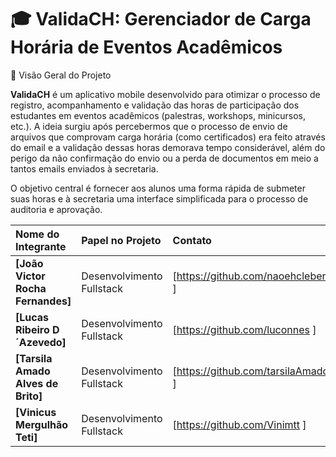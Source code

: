 # 🎓 ValidaCH: Gerenciador de Carga Horária de Eventos Acadêmicos

🌟 Visão Geral do Projeto

__ValidaCH__ é um aplicativo mobile desenvolvido para otimizar o processo de registro, acompanhamento e validação das horas de participação dos estudantes em eventos acadêmicos (palestras, workshops, minicursos, etc.).
A ideia surgiu após percebermos que o processo de envio de arquivos que comprovam carga horária (como certificados) era feito através do email e a validação dessas horas demorava tempo considerável, 
além do perigo da não confirmação do envio ou a perda de documentos em meio a tantos emails enviados à secretaria.

O objetivo central é fornecer aos alunos uma forma rápida de submeter suas horas e à secretaria uma interface simplificada para o processo de auditoria e aprovação.

| Nome do Integrante | Papel no Projeto | Contato| 
| :--- | :--- | :--- | 
| **\[João Victor Rocha Fernandes\]** | Desenvolvimento Fullstack | \[https://github.com/naoehcleber \] |
| **\[Lucas Ribeiro D´Azevedo\]** | Desenvolvimento Fullstack | \[https://github.com/luconnes \] |
| **\[Tarsila Amado Alves de Brito\]** | Desenvolvimento Fullstack | \[https://github.com/tarsilaAmado \] |
| **\[Vinicus Mergulhão Teti\]** | Desenvolvimento Fullstack | \[https://github.com/Vinimtt \] |
